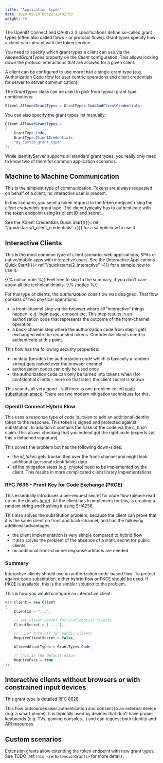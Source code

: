 ```yaml
---
title: "Application types"
date: 2020-09-10T08:22:12+02:00
weight: 40
---
```


The OpenID Connect and OAuth 2.0 specifications define so-called grant types (often also called flows - or protocol flows).
Grant types specify how a client can interact with the token service.

You need to specify which grant types a client can use via the *AllowedGrantTypes* property on the *Client* configuration.
This allows locking down the protocol interactions that are allowed for a given client.

A client can be configured to use more than a single grant type (e.g. Authorization Code flow for user centric operations and client credentials for server to server communication).

The *GrantTypes* class can be used to pick from typical grant type combinations:

```cs
Client.AllowedGrantTypes = GrantTypes.CodeAndClientCredentials;
```

You can also specify the grant types list manually:

```cs
Client.AllowedGrantTypes = 
{
    GrantType.Code, 
    GrantType.ClientCredentials,
    "my_custom_grant_type" 
};
```

While IdentityServer supports all standard grant types, you really only need to know two of them for common application scenarios.

## Machine to Machine Communication
This is the simplest type of communication. Tokens are always requested on behalf of a client, no interactive user is present.

In this scenario, you send a token request to the token endpoint using the *client credentials* grant type.
The client typically has to authenticate with the token endpoint using its client ID and secret.

See the [Client Credentials Quick Start]({{< ref "/quickstarts/1_client_credentials" >}}) for a sample how to use it. 

## Interactive Clients
This is the most common type of client scenario: web applications, SPAs or native/mobile apps with interactive users. See the [Interactive Applications Quick Start]({{< ref "/quickstarts/2_interactive" >}}) for a sample how to use it. 

{{% notice note %}}
Feel free to skip to the summary, if you don't care about all the technical details.
{{% /notice %}}

For this type of clients, the *authorization code* flow was designed. That flow consists of two physical operations:

* a front-channel step via the browser where all "interactive" things happen, e.g. login page, consent etc. This step results in an authorization code that represents the outcome of the front-channel operation.
* a back-channel step where the authorization code from step 1 gets exchanged with the requested tokens. Confidential clients need to authenticate at this point.

This flow has the following security properties:

* no data (besides the authorization code which is basically a random string) gets leaked over the browser channel
* authorization codes can only be used once
* the authorization code can only be turned into tokens when (for confidential clients - more on that later) the client secret is known

This sounds all very good - still there is one problem called [code substitution attack](https://nat.sakimura.org/2016/01/25/cut-and-pasted-code-attack-in-oauth-2-0-rfc6749).
There are two modern mitigation techniques for this.

### OpenID Connect Hybrid Flow

This uses a response type of *code id_token* to add an additional identity token to the response. This token is signed and protected against substitution.
In addition it contains the hash of the code via the *c_hash* claim. This allows checking that you indeed got the right code (experts call this a detached signature).

This solves the problem but has the following down-sides:

* the *id_token* gets transmitted over the front-channel and might leak additional (personal identifiable) data
* all the mitigation steps (e.g. crypto) need to be implemented by the client. This results in more complicated client library implementations.

### RFC 7636 - Proof Key for Code Exchange (PKCE)
This essentially introduces a per-request secret for code flow (please read up on the details [here](https://tools.ietf.org/html/rfc7636>)).
All the client has to implement for this, is creating a random string and hashing it using SHA256.

This also solves the substitution problem, because the client can prove that it is the same client on front and back-channel, and has the following additional advantages:

* the client implementation is very simple compared to hybrid flow
* it also solves the problem of the absence of a static secret for public clients
* no additional front-channel response artifacts are needed

### Summary
Interactive clients should use an authorization code-based flow. To protect against code substitution, either hybrid flow or PKCE should be used. If PKCE is available, this is the simpler solution to the problem.

This is how you would configure an interactive client:

```cs
var client = new Client
{
    ClientId = "...",

    // set client secret for confidential clients
    ClientSecret = { ... },

    // ...or turn off for public clients
    RequireClientSecret = false,

    AllowedGrantTypes = GrantTypes.Code,

    // this is the default value
    RequirePkce = true
};
```

## Interactive clients without browsers or with constrained input devices
This grant type is detailed [RFC 8628](https://tools.ietf.org/html/rfc8628).

This flow outsources user authentication and consent to an external device (e.g. a smart phone).
It is typically used by devices that don't have proper keyboards (e.g. TVs, gaming consoles...) and can request both identity and API resources.

## Custom scenarios
Extension grants allow extending the token endpoint with new grant types. See TODO :ref:`this <refExtensionGrants>` for more details. 
